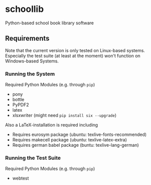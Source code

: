 # schoollib
Python-based school book library software

## Requirements

Note that the current version is only tested on Linux-based systems. Especially the test suite (at least at the moment) won't function on Windows-based Systems.

### Running the System

Required Python Modules (e.g. through `pip`)
* pony
* bottle
* PyPDF2
* latex
* xlsxwriter
(might need `pip install six --upgrade`)

Also a LaTeX-installation is required including
* Requires eurosym package (ubuntu: texlive-fonts-recommended)
* Requires makecell package (ubuntu: texlive-latex-extra)
* Requires german babel package (buntu: texlive-lang-german)

### Running the Test Suite

Required Python Modules (e.g. through `pip`)
* webtest

